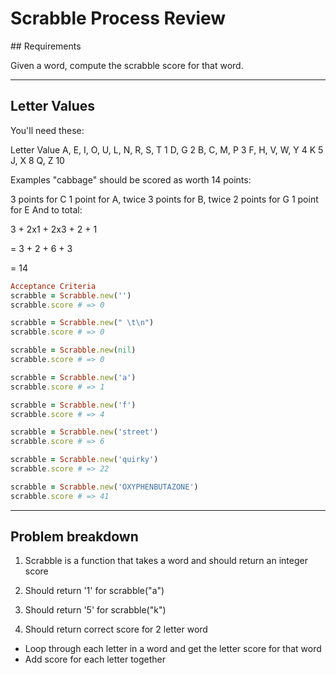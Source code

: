 Scrabble Process Review
=======================

## Requirements

Given a word, compute the scrabble score for that word.

------

## Letter Values

You'll need these:

Letter                      	Value
A, E, I, O, U, L, N, R, S, T  	1
D, G                          	2
B, C, M, P                    	3
F, H, V, W, Y	                  4
K	                              5
J, X	                          8
Q, Z	                          10


Examples "cabbage" should be scored as worth 14 points:

3 points for C
1 point for A, twice
3 points for B, twice
2 points for G
1 point for E
And to total:

3 + 2x1 + 2x3 + 2 + 1

= 3 + 2 + 6 + 3

= 14

```ruby
Acceptance Criteria
scrabble = Scrabble.new('')
scrabble.score # => 0

scrabble = Scrabble.new(" \t\n")
scrabble.score # => 0

scrabble = Scrabble.new(nil)
scrabble.score # => 0

scrabble = Scrabble.new('a')
scrabble.score # => 1

scrabble = Scrabble.new('f')
scrabble.score # => 4

scrabble = Scrabble.new('street')
scrabble.score # => 6

scrabble = Scrabble.new('quirky')
scrabble.score # => 22

scrabble = Scrabble.new('OXYPHENBUTAZONE')
scrabble.score # => 41
```

------

## Problem breakdown

1. Scrabble is a function that takes a word and should return an integer score

2. Should return '1' for scrabble("a")

3. Should return '5' for scrabble("k")

4. Should return correct score for 2 letter word
  - Loop through each letter in a word and get the letter score for that word
  - Add score for each letter together